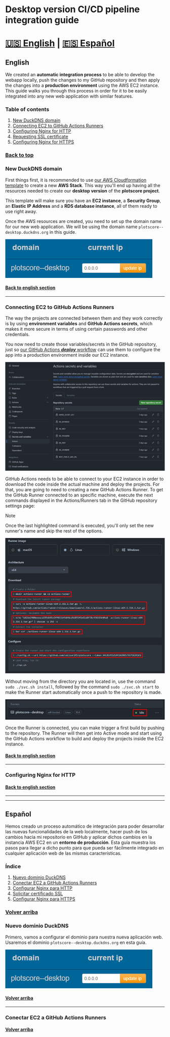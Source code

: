 # Desktop version CI/CD pipeline integration guide

# [:us: English](#english) | [:es: Español](#español)

## English

We created an **automatic integration process** to be able to develop the webapp locally, push the changes to my GitHub repository and then apply the changes into a **production environment** using the AWS EC2 instance. This guide walks you through this process in order for it to be easily integrated into any new web application with similar features.

### Table of contents

1. [New DuckDNS domain](#new-duckdns-domain)
2. [Connecting EC2 to GitHub Actions Runners](#connecting-ec2-to-github-actions-runners)
3. [Configuring Nginx for HTTP](#configuring-nginx)
4. [Requesting SSL certificate](#requesting-ssl-certificate)
5. [Configuring Nginx for HTTPS](#configuring-nginx-for-https)

### [Back to top](#ci-cd-pipeline-integration-guide)

### New DuckDNS domain

First things first, it is recommended to use [our AWS Cloudformation template](https://github.com/cmilsor245/plotscore/blob/main/.aws/cloudformation.yml) to create a new **AWS Stack**. This way you'll end up having all the resources needed to create our **desktop version** of the **plotscore project**.

This template will make sure you have an **EC2 instance**, a **Security Group**, an **Elastic IP Address** and a **RDS database instance**, all of them ready to use right away.

Once the AWS resources are created, you need to set up the domain name for our new web application. We will be using the domain name `plotscore--desktop.duckdns.org` in this guide.

![duckdns domain](readme-img/image.png)

#### [Back to english section](#english)

---

### Connecting EC2 to GitHub Actions Runners

The way the projects are connected between them and they work correctly is by using **environment variables** and **GitHub Actions secrets**, which makes it more secure in terms of using certain passwords and other credentials.

You now need to create those variables/secrets in the GitHub repository, just so [our GitHub Actions ***deploy*** workflow](https://github.com/cmilsor245/plotscore/blob/main/.github/workflows/deploy.yml) can use them to configure the app into a production environment inside our EC2 instance.

![github actions secrets](readme-img/image-2.png)

GitHub Actions needs to be able to connect to your EC2 instance in order to download the code inside the actual machine and deploy the projects. For that, you are going to need to creating a new GitHub Actions Runner. To get the GitHub Runner connected to an specific machine, execute the next commands displayed in the Actions/Runners tab in the GitHub repository settings page:

> [!NOTE]
> Once the last highlighted command is executed, you'll only set the new runner's name and skip the rest of the options.

![github actions runner commands](readme-img/image-3.png)

Without moving from the directory you are located in, use the command `sudo ./svc.sh install`, followed by the command `sudo ./svc.sh start` to make the Runner start automatically once a push to the repository is made.

![github actions runner idle status](readme-img/image-4.png)

Once the Runner is connected, you can make trigger a first build by pushing to the repository. The Runner will then get into Active mode and start using the GitHub Actions workflow to build and deploy the projects inside the EC2 instance.

#### [Back to english section](#english)

---

### Configuring Nginx for HTTP



#### [Back to english section](#english)

---

---

## Español

Hemos creado un proceso automático de integración para poder desarrollar las nuevas funcionalidades de la web localmente, hacer push de los cambios hacia mi repositorio en GitHub y aplicar dichos cambios en la instancia AWS EC2 en un **entorno de producción**. Esta guía muestra los pasos para llegar a dicho punto para que pueda ser fácilmente integrado en cualquier aplicación web de las mismas características.

### Índice

1. [Nuevo dominio DuckDNS](#nuevo-dominio-duckdns)
2. [Conectar EC2 a GitHub Actions Runners](#conectar-ec2-a-github-actions-runners)
3. [Configurar Nginx para HTTP](#configurar-nginx)
4. [Solicitar certificado SSL](#solicitar-certificado-ssl)
5. [Configurar Nginx para HTTPS](#configurar-nginx-para-https)

### [Volver arriba](#ci-cd-pipeline-integration-guide)

### Nuevo dominio DuckDNS

Primero, vamos a configurar el dominio para nuestra nueva aplicación web. Usaremos el dominio `plotscore--desktop.duckdns.org` en esta guía.

![dominio en duckdns](readme-img/image.png)

#### [Volver arriba](#español)

---

### Conectar EC2 a GitHub Actions Runners

#### [Volver arriba](#español)

